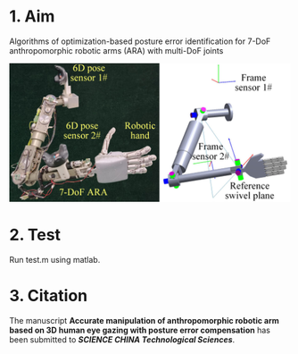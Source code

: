 # 1. Aim

Algorithms of optimization-based posture error identification for 7-DoF anthropomorphic robotic arms (ARA) with multi-DoF joints 

<img src="https://github.com/et0803/obngjei/raw/main/doc/robotArmWithTwoPoseSensors.jpg" alt="robotArmWithTwoPoseSensors" width="800">



# 2. Test

Run test.m using matlab.



# 3. Citation

The  manuscript **Accurate manipulation of anthropomorphic robotic arm based on 3D human eye gazing with posture error compensation** has been submitted to  ***SCIENCE CHINA Technological Sciences***.

